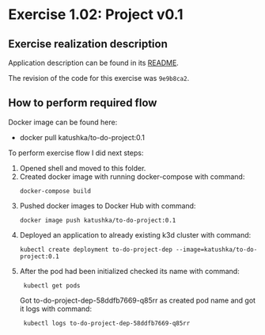# Exercise 1.02: Project v0.1

## Exercise realization description

Application description can be found in its [README](../to-do-project/README.md).

The revision of the code for this exercise was `9e9b8ca2`.

## How to perform required flow

Docker image can be found here:
- docker pull katushka/to-do-project:0.1

To perform exercise flow I did next steps:

1. Opened shell and moved to this folder.
2. Created docker image with running docker-compose with command:  
    ```shell
    docker-compose build
   ```
3. Pushed docker images to Docker Hub with command:  
    ```shell
    docker image push katushka/to-do-project:0.1
   ```  
4. Deployed an application to already existing k3d cluster with command:
    ```shell
    kubectl create deployment to-do-project-dep --image=katushka/to-do-project:0.1
    ```
5. After the pod had been initialized checked its name with command:
   ```shell
    kubectl get pods
   ```
   Got to-do-project-dep-58ddfb7669-q85rr as created pod name and got it logs with command:
   ```shell
    kubectl logs to-do-project-dep-58ddfb7669-q85rr 
   ```